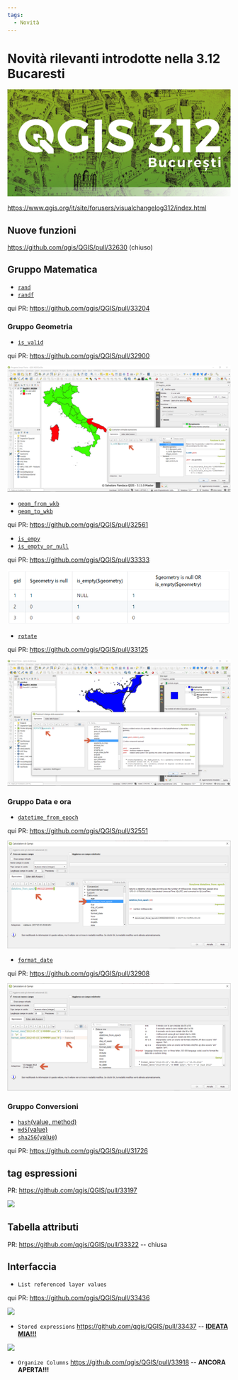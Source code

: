 ```yaml
---
tags:
  - Novità
---
```


# Novità rilevanti introdotte nella 3.12 Bucaresti

![](../img/splashscreen/splash_3_12.png)

<https://www.qgis.org/it/site/forusers/visualchangelog312/index.html>

## Nuove funzioni

<https://github.com/qgis/QGIS/pull/32630> (chiuso)

## Gruppo Matematica

- [`rand`](../gr_funzioni/matematica/matematica_unico.md#rand)
- [`randf`](../gr_funzioni/matematica/matematica.md#randf)

qui PR: <https://github.com/qgis/QGIS/pull/33204>

### Gruppo Geometria

- [`is_valid`](../gr_funzioni/geometria/geometria_unico.md#is_valid)

qui PR: <https://github.com/qgis/QGIS/pull/32900>

![screen](../img/novita_312/Image01.png)

- [`geom_from_wkb`](../gr_funzioni/geometria/geometria_unico.md#geom_from_wkb)
- [`geom_to_wkb`](../gr_funzioni/geometria/geometria_unico.md#geom_to_wkb)

qui PR: <https://github.com/qgis/QGIS/pull/32561>

- [`is_empy`](../gr_funzioni/geometria/geometria_unico.md#is_empty)
- [`is_empty_or_null`](../gr_funzioni/geometria/geometria_unico.md#is_empty_or_null)

qui PR: <https://github.com/qgis/QGIS/pull/33333>

![screen](../img/novita_312/Image02.png)

- [`rotate`](../gr_funzioni/geometria/geometria_unico.md#rotate)

qui PR: <https://github.com/qgis/QGIS/pull/33125>

![screen](../img/novita_312/Image03.png)

### Gruppo Data e ora

- [`datetime_from_epoch`](../gr_funzioni/data_ora/data_ora_unico.md#datetime_from_epoch)

qui PR: <https://github.com/qgis/QGIS/pull/32551>

![screen](../img/novita_312/Image04.png)

- [`format_date`](../gr_funzioni/data_ora/data_ora_unico.md#format_date)

qui PR: <https://github.com/qgis/QGIS/pull/32908>

![screen](../img/novita_312/Image05.png)

### Gruppo Conversioni

* [`hash`(value, method)](../gr_funzioni/conversioni/conversioni_unico.md#hash) 
* [`md5`(value)](../gr_funzioni/conversioni/conversioni_unico.md#md5)
* [`sha256`(value)](../gr_funzioni/conversioni/conversioni_unico.md#sha256)

qui PR: <https://github.com/qgis/QGIS/pull/31726>

## tag espressioni

PR: <https://github.com/qgis/QGIS/pull/33197>

![](https://user-images.githubusercontent.com/28384354/70033165-2dcb9c00-15af-11ea-98a9-3a4305dd9180.gif)

## Tabella attributi

PR: <https://github.com/qgis/QGIS/pull/33322> -- chiusa

## Interfaccia

- `List referenced layer values` 

qui PR: <https://github.com/qgis/QGIS/pull/33436>

![](https://user-images.githubusercontent.com/28384354/70978774-ab63d180-20b0-11ea-901b-d51d44fa8fa4.gif)

- `Stored expressions` <https://github.com/qgis/QGIS/pull/33437> -- [**IDEATA MIA!!!**](https://pigrecoinfinito.com/2019/12/14/field-calc-di-qgis-save-expressions-crowdfunding/)

![](https://user-images.githubusercontent.com/142164/70983414-faae0000-20b8-11ea-9f25-14b338d4c680.gif)

- `Organize Columns` <https://github.com/qgis/QGIS/pull/33918> -- **ANCORA APERTA!!!**
